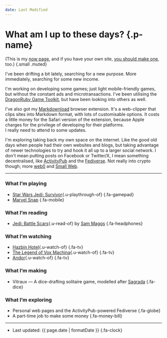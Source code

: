 ```yaml
---
date: Last Modified
---
```


# What am I up to these days? {.p-name}

(This is my [now page](/now), and if you have your own site, [you should make one](https://nownownow.com/about), too.) {.small .muted}

I've been drifting a bit lately, searching for a new purpose. More immediately, searching for some new income.

I'm working on developing some games; just light mobile-friendly games, but without the constant ads and microtransactions. I've been utilising the [DragonRuby Game Toolkit](https://dragonruby.org/toolkit/game), but have been looking into others as well.

I've also got my [Markdownload](https://github.com/deathau/markdownload) browser extension. It's a web-clipper that clips sites into Markdown format, with lots of customisable options. It costs a little money for the Safari version of the extension, because Apple charges for the privilege of developing for their platforms.  
I really need to attend to some updates.

I'm exploring taking back my own space on the internet. Like the good old days when people had their own websites and blogs, but taking advantage of newer technologies to try and hook it all up to a larger social network. I don't mean putting posts on Facebook or Twitter/X, I mean something decentralised, like [ActivityPub](https://activitypub.rocks) and the [Fediverse](https://fediverse.party). Not really into crypto though; more [web0](https://web0.small-web.org/) and [Small Web](https://ar.al/2020/08/07/what-is-the-small-web/).

---

### What I’m playing

- [Star Wars Jedi: Survivor](https://www.igdb.com/g/4b7o){.u-playthrough-of} {.fa-gamepad}
- [Marvel Snap](https://www.igdb.com/g/4c2v) {.fa-mobile}

### What I’m <span title="or listening to as an audiobook">reading</span>

- [Jedi: Battle Scars](https://openlibrary.org/works/OL28799340W){.u-read-of} by [Sam Maggs](https://openlibrary.org/authors/OL7541563A) {.fa-headphones}

### What I’m watching

- [Hazbin Hotel](https://www.imdb.com/title/tt7216636/){.u-watch-of} {.fa-tv}
- [The Legend of Vox Machina](https://www.imdb.com/title/tt11247158/){.u-watch-of} {.fa-tv}
- [Andor](https://www.imdb.com/title/tt9253284/){.u-watch-of} {.fa-tv}

### What I’m making

- Vitraux — A dice-drafting solitaire game, modelled after [Sagrada](https://boardgamegeek.com/boardgame/199561/sagrada) {.fa-dice}

### What I’m exploring

- Personal web pages and the ActivityPub-powered Fediverse {.fa-globe}
- A part-time job to make some money {.fa-money-bill}

---

- Last updated: <time class="dt-updated" datetime="{{ page.date | dateISOString }}">{{ page.date | formatDate }}</time> {.fa-clock}